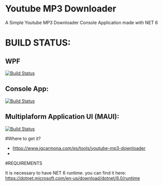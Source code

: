 # Youtube MP3 Downloader
A Simple Youtube MP3 Downloader Console Application made with NET 6

# BUILD STATUS:
## WPF
[![Build Status](https://dev.azure.com/jgcarmona/YoutubeMp3Downloader/_apis/build/status/WPF-MASTER?branchName=main)](https://dev.azure.com/jgcarmona/YoutubeMp3Downloader/_build/latest?definitionId=19&branchName=main)

## Console App:
[![Build Status](https://dev.azure.com/jgcarmona/YoutubeMp3Downloader/_apis/build/status/CONSOLE-MASTER?branchName=main)](https://dev.azure.com/jgcarmona/YoutubeMp3Downloader/_build/latest?definitionId=18&branchName=main)

## Multiplaform Application UI (MAUI):
[![Build Status](https://dev.azure.com/jgcarmona/YoutubeMp3Downloader/_apis/build/status/MAUI-MAIN?branchName=main)](https://dev.azure.com/jgcarmona/YoutubeMp3Downloader/_build/latest?definitionId=17&branchName=main)

#Where to get it?

- https://www.jgcarmona.com/es/tools/youtube-mp3-downloader 
- 
#REQUIREMENTS

It is necessary to have NET 6 runtime. you can find it here:
https://dotnet.microsoft.com/en-us/download/dotnet/6.0/runtime

